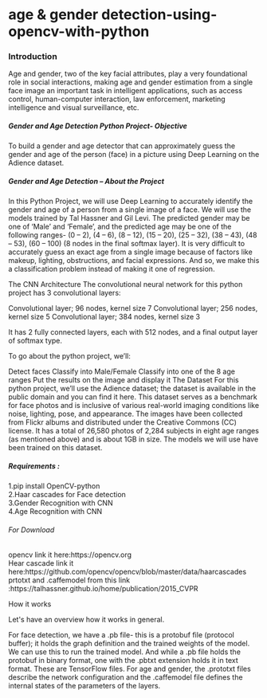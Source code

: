 # age & gender detection-using-opencv-with-python


<h3>Introduction</h3>
Age and gender, two of the key facial attributes, play a very foundational role in social interactions, making age and gender estimation from a single face image an important task in intelligent applications, such as access control, human-computer interaction, law enforcement, marketing intelligence
and visual surveillance, etc.

<h5>Gender and Age Detection Python Project- Objective</h5>

To build a gender and age detector that can approximately guess the gender and age of the person (face) in a picture using Deep Learning on the Adience dataset.

<h5>Gender and Age Detection – About the Project</h5>

In this Python Project, we will use Deep Learning to accurately identify the gender and age of a person from a single image of a face. We will use the models trained by Tal Hassner and Gil Levi. The predicted gender may be one of ‘Male’ and ‘Female’, and the predicted age may be one of the following ranges- (0 – 2), (4 – 6), (8 – 12), (15 – 20), (25 – 32), (38 – 43), (48 – 53), (60 – 100) (8 nodes in the final softmax layer). It is very difficult to accurately guess an exact age from a single image because of factors like makeup, lighting, obstructions, and facial expressions. And so, we make this a classification problem instead of making it one of regression.

The CNN Architecture
The convolutional neural network for this python project has 3 convolutional layers:

Convolutional layer; 96 nodes, kernel size 7
Convolutional layer; 256 nodes, kernel size 5
Convolutional layer; 384 nodes, kernel size 3

 
It has 2 fully connected layers, each with 512 nodes, and a final output layer of softmax type.

To go about the python project, we’ll:

Detect faces
Classify into Male/Female
Classify into one of the 8 age ranges
Put the results on the image and display it
The Dataset
For this python project, we’ll use the Adience dataset; the dataset is available in the public domain and you can find it here. This dataset serves as a benchmark for face photos and is inclusive of various real-world imaging conditions like noise, lighting, pose, and appearance. The images have been collected from Flickr albums and distributed under the Creative Commons (CC) license. It has a total of 26,580 photos of 2,284 subjects in eight age ranges (as mentioned above) and is about 1GB in size. The models we will use have been trained on this dataset.

<h5>Requirements :</h5>

1.pip install OpenCV-python</br>2.Haar cascades for Face detection</br>3.Gender Recognition with CNN</br>4.Age Recognition with CNN</br> 

 <h6>For Download</h6> 
 opencv link it here:https://opencv.org</br> 
Hear cascade link it here:https://github.com/opencv/opencv/blob/master/data/haarcascades
 prtotxt and .caffemodel from this link :https://talhassner.github.io/home/publication/2015_CVPR

How it works

Let's have an overview how it works in general.


For face detection, we have a .pb file- this is a protobuf file (protocol buffer); it holds the graph definition and the trained weights of the model. We can use this to run the trained model. And while a .pb file holds the protobuf in binary format, one with the .pbtxt extension holds it in text format. These are TensorFlow files. For age and gender, the .prototxt files describe the network configuration and the .caffemodel file defines the internal states of the parameters of the layers.
